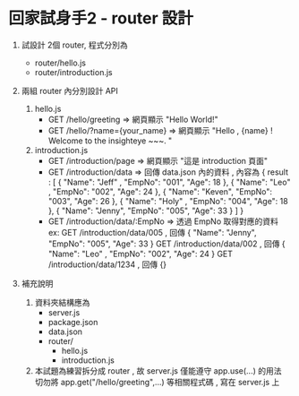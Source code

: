 # 回家試身手2 - router 設計

1. 試設計 2個 router, 程式分別為
    - router/hello.js
    - router/introduction.js 

2. 兩組 router 內分別設計 API
    1) hello.js
        - GET /hello/greeting          => 網頁顯示 "Hello World!"
        - GET /hello/?name={your_name} => 網頁顯示 "Hello ,  {name} ! Welcome to the insighteye ~~~. "
    2) introduction.js
        - GET /introduction/page => 網頁顯示 "這是 introduction 頁面"
        - GET /introduction/data => 回傳 data.json 內的資料 , 內容為
            {
                result : [
                    { "Name": "Jeff" , "EmpNo": "001", "Age": 18 },
                    { "Name": "Leo"  , "EmpNo": "002", "Age": 24 },
                    { "Name": "Keven", "EmpNo": "003", "Age": 26 },
                    { "Name": "Holy" , "EmpNo": "004", "Age": 18 },
                    { "Name": "Jenny", "EmpNo": "005", "Age": 33 }
                ]
            }
        - GET /introduction/data/:EmpNo => 透過 EmpNo 取得對應的資料
        ex: 
            GET /introduction/data/005  , 回傳 { "Name": "Jenny", "EmpNo": "005", "Age": 33 }
            GET /introduction/data/002  , 回傳 { "Name": "Leo"  , "EmpNo": "002", "Age": 24 }
            GET /introduction/data/1234 , 回傳 {}
                
3. 補充說明 
    1) 資料夾結構應為
        - server.js
        - package.json
        - data.json
        - router/
            - hello.js
            - introduction.js
    2) 本試題為練習拆分成 router , 故 server.js 僅能遵守 app.use(...) 的用法
       切勿將 app.get("/hello/greeting",...) 等相關程式碼 , 寫在 server.js 上